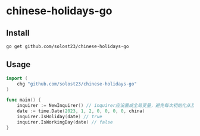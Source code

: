 # chinese-holidays-go

## Install 
    go get github.com/solost23/chinese-holidays-go
##

## Usage

```go
import (
	chg "github.com/solost23/chinese-holidays-go"
)

func main() {
	inquirer := NewInquirer() // inquirer应设置成全局变量，避免每次初始化从互联网获取数据初始化
	date := time.Date(2023, 1, 2, 0, 0, 0, 0, china)
	inquirer.IsHoliday(date) // true
	inquirer.IsWorkingDay(date) // false
}
```